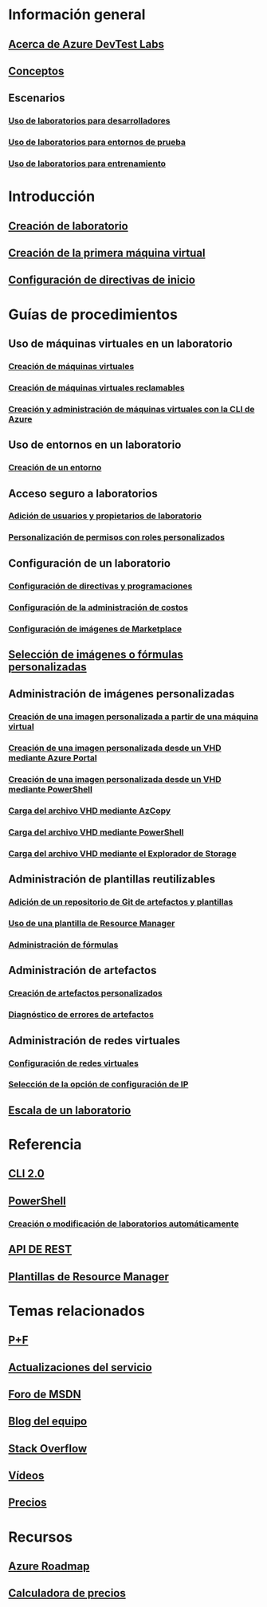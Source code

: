 # Información general
## [Acerca de Azure DevTest Labs](devtest-lab-overview.md)
## [Conceptos](devtest-lab-concepts.md)
## Escenarios
### [Uso de laboratorios para desarrolladores](devtest-lab-developer-lab.md)
### [Uso de laboratorios para entornos de prueba](devtest-lab-test-env.md)
### [Uso de laboratorios para entrenamiento](devtest-lab-training-lab.md)

# Introducción
## [Creación de laboratorio](devtest-lab-create-lab.md)
## [Creación de la primera máquina virtual](devtest-lab-create-first-vm.md)
## [Configuración de directivas de inicio](devtest-lab-get-started-with-lab-policies.md)

# Guías de procedimientos
## Uso de máquinas virtuales en un laboratorio
### [Creación de máquinas virtuales](devtest-lab-add-vm.md)
### [Creación de máquinas virtuales reclamables](devtest-lab-add-claimable-vm.md)
### [Creación y administración de máquinas virtuales con la CLI de Azure](devtest-lab-vmcli.md)

## Uso de entornos en un laboratorio
### [Creación de un entorno](devtest-lab-create-environment-from-arm.md)

## Acceso seguro a laboratorios
### [Adición de usuarios y propietarios de laboratorio](devtest-lab-add-devtest-user.md)
### [Personalización de permisos con roles personalizados](devtest-lab-grant-user-permissions-to-specific-lab-policies.md)

## Configuración de un laboratorio
### [Configuración de directivas y programaciones](devtest-lab-set-lab-policy.md)
### [Configuración de la administración de costos](devtest-lab-configure-cost-management.md)
### [Configuración de imágenes de Marketplace](devtest-lab-configure-marketplace-images.md)

## [Selección de imágenes o fórmulas personalizadas](devtest-lab-comparing-vm-base-image-types.md)

## Administración de imágenes personalizadas
### [Creación de una imagen personalizada a partir de una máquina virtual](devtest-lab-create-custom-image-from-vm-using-portal.md)
### [Creación de una imagen personalizada desde un VHD mediante Azure Portal](devtest-lab-create-template.md)
### [Creación de una imagen personalizada desde un VHD mediante PowerShell](devtest-lab-create-custom-image-from-vhd-using-powershell.md)
### [Carga del archivo VHD mediante AzCopy](devtest-lab-upload-vhd-using-azcopy.md)
### [Carga del archivo VHD mediante PowerShell](devtest-lab-upload-vhd-using-powershell.md)
### [Carga del archivo VHD mediante el Explorador de Storage](devtest-lab-upload-vhd-using-storage-explorer.md)

## Administración de plantillas reutilizables
### [Adición de un repositorio de Git de artefactos y plantillas](devtest-lab-add-artifact-repo.md)
### [Uso de una plantilla de Resource Manager](devtest-lab-use-resource-manager-template.md)
### [Administración de fórmulas](devtest-lab-manage-formulas.md)

## Administración de artefactos
### [Creación de artefactos personalizados](devtest-lab-artifact-author.md)
### [Diagnóstico de errores de artefactos](devtest-lab-troubleshoot-artifact-failure.md)

## Administración de redes virtuales
### [Configuración de redes virtuales](devtest-lab-configure-vnet.md)
### [Selección de la opción de configuración de IP](devtest-lab-shared-ip.md)

## [Escala de un laboratorio](devtest-lab-scale-lab.md)

# Referencia
## [CLI 2.0](/cli/azure/lab)
## [PowerShell](/powershell/module/azurerm.devtestlabs/#devtest_labs)
### [Creación o modificación de laboratorios automáticamente](devtest-lab-use-arm-and-powershell-for-lab-resources.md)
## [API DE REST](https://docs.microsoft.com/rest/api/dtl/)
## [Plantillas de Resource Manager](https://github.com/Azure/azure-devtestlab/tree/master/Samples)


# Temas relacionados
## [P+F](devtest-lab-faq.md)
## [Actualizaciones del servicio](https://azure.microsoft.com/updates/?product=devtest-lab)
## [Foro de MSDN](https://social.msdn.microsoft.com/Forums/en-US/home?forum=AzureDevTestLabs)
## [Blog del equipo](https://blogs.msdn.microsoft.com/devtestlab/)
## [Stack Overflow](http://stackoverflow.com/questions/tagged/azure-devtest-labs)
## [Vídeos](https://azure.microsoft.com/documentation/videos/index/?services=devtest-lab)
## [Precios](https://azure.microsoft.com/pricing/details/devtest-lab/)


# Recursos
## [Azure Roadmap](https://azure.microsoft.com/en-us/roadmap/?category=developer-tools)
## [Calculadora de precios](https://azure.microsoft.com/pricing/calculator/)
